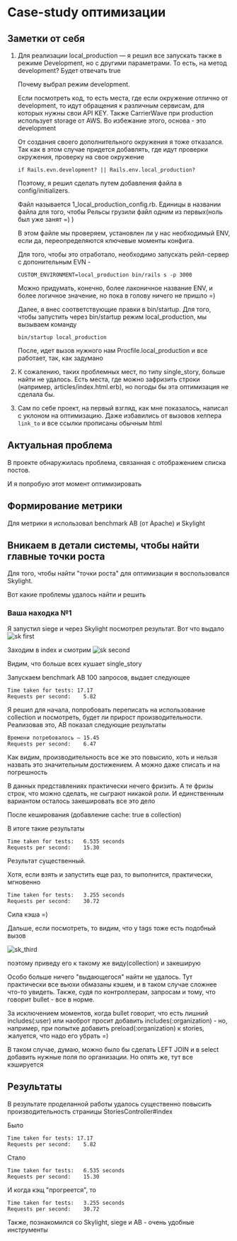 # Case-study оптимизации

## Заметки от себя

1. Для реализации local_production — я решил все запускать также в режиме Development, но с другими параметрами.
   То есть, на метод development? Будет отвечать true

   Почему выбрал режим development.

   Если посмотреть код, то есть места, где если окружение отлично от development, то идут обращения к различным сервисам, для которых нужны свои API KEY. Также CarrierWave
   при production использует storage от AWS. Во избежание этого, основа - это development

   От создания своего дополнительного окружения я тоже отказался. Так как в этом случае придется добавлять, где идут проверки окружения, проверку на свое окружение

   ```
   if Rails.evn.development? || Rails.env.local_production?
   ```

   Поэтому, я решил сделать путем добавления файла в config/initializers.

   Файл называется 1_local_production_config.rb. Единицы в названии файла для того, чтобы Рельсы грузили файл одним из первых(ноль был уже занят =) )

   В этом файле мы проверяем, установлен ли у нас необходимый ENV, если да, переопределяются ключевые моменты конфига.

   Для того, чтобы это отработало, необходимо запускать рейл-сервер с допонительным EVN -

   ```
   CUSTOM_ENVIRONMENT=local_production bin/rails s -p 3000
   ```

   Можно придумать, конечно, более лаконичное название ENV, и более логичное значение, но пока в голову ничего не пришло =)

   Далее, я внес соответствующие правки в bin/startup. Для того, чтобы запустить через bin/startup режим local_production, мы вызываем команду

   ```
   bin/startup local_production
   ```

   После, идет вызов нужного нам Procfile.local_production и все работает, так, как задумано

2. К сожалению, таких проблемных мест, по типу single_story, больше найти не удалось. Есть места, где можно зафризить строки (например, articles/index.html.erb), но погоды бы эта оптимизация не сделала бы.

3. Сам по себе проект, на первый взгляд, как мне показалось, написал с уклоном на оптимизацию. Даже избавились от вызовов хелпера `link_to` и все ссылки прописаны обычным html

## Актуальная проблема

В проекте обнаружилась проблема, связанная с отображением списка постов.

И я попробую этот момент оптимизировать

## Формирование метрики

Для метрики я использовал benchmark AB (от Apache) и Skylight

## Вникаем в детали системы, чтобы найти главные точки роста

Для того, чтобы найти "точки роста" для оптимизации я воспользовался Skylight.

Вот какие проблемы удалось найти и решить

### Ваша находка №1

Я запустил siege и через Skylight посмотрел результат.
Вот что выдало
![sk first](https://i.ibb.co/Y2h8mr7/sk-1.png)

Заходим в index и смотрим
![sk second](https://i.ibb.co/qy9Msmf/sk-2.png)

Видим, что больше всех кушает single_story

Запускаем benchmark AB 100 запросов, выдает следующее

```
Time taken for tests: 17.17
Requests per second:    5.82
```

Я решил для начала, попробовать переписать на использование collection и посмотреть, будет ли прирост производительности.
Реализовав это, AB показал следующие результаты

```
Времени потребовалось — 15.45
Requests per second:    6.47
```

Как видим, производительность все же это повысило, хоть и нельзя назвать это значительным достижением.
А можно даже списать и на погрешность

В данных представлениях практически нечего фризить. А те фризы строк, что можно сделать, не сыграют никакой роли.
И единственным вариантом осталось закешировать все это дело

После кеширования (добавление cache: true в collection)

В итоге такие результаты

```
Time taken for tests:   6.535 seconds
Requests per second:    15.30
```

Результат существенный.

Хотя, если взять и запустить еще раз, то выполнится, практически, мгновенно

```
Time taken for tests:   3.255 seconds
Requests per second:    30.72
```

Сила кэша =)

Дальше, если посмотреть, то видим, что у tags тоже есть подобный вызов

![sk_third](https://i.ibb.co/HBvhKKg/sk-3.jpg)

поэтому приведу его к такому же виду(collection) и закеширую

Особо больше ничего "выдающегося" найти не удалось.
Тут практически все вьюхи обмазаны кэшем, и в таком случае сложнее что-то увидеть.
Также, судя по контроллерам, запросам и тому, что говорит bullet - все в норме.

За исключением моментов, когда bullet говорит, что есть лишний includes(:user) или наоброт просит добавить includes(:organization) - но, например, при попытке добавить preload(:organization) к stories, жалуется, что надо его убрать =)

В таком случае, думаю, можно было бы сделать LEFT JOIN и в select добавить нужные поля по организации.
Но опять же, тут все кэшируется

## Результаты

В результате проделанной работы удалось существенно повысить производительность страницы StoriesController#index

Было

```
Time taken for tests: 17.17
Requests per second:    5.82
```

Стало

```
Time taken for tests:   6.535 seconds
Requests per second:    15.30
```

И когда кэщ "прогреется", то

```
Time taken for tests:   3.255 seconds
Requests per second:    30.72
```

Также, познакомился со Skylight, siege и AB - очень удобные инструменты
